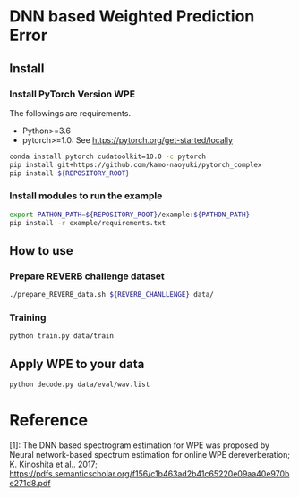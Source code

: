 # DNN based Weighted Prediction Error
## Install 

### Install PyTorch Version WPE

The followings are requirements.

- Python>=3.6
- pytorch>=1.0: See https://pytorch.org/get-started/locally


```bash
conda install pytorch cudatoolkit=10.0 -c pytorch
pip install git+https://github.com/kamo-naoyuki/pytorch_complex
pip install ${REPOSITORY_ROOT}
```

### Install modules to run the example
```bash
export PATHON_PATH=${REPOSITORY_ROOT}/example:${PATHON_PATH}
pip install -r example/requirements.txt
```

## How to use

### Prepare REVERB challenge dataset
```bash
./prepare_REVERB_data.sh ${REVERB_CHANLLENGE} data/
```

### Training

```bash
python train.py data/train
```

## Apply WPE to your data


```bash
python decode.py data/eval/wav.list
```


# Reference

[1]: The DNN based spectrogram estimation for WPE was proposed by Neural network-based spectrum estimation for online WPE dereverberation; K. Kinoshita et al.. 2017; https://pdfs.semanticscholar.org/f156/c1b463ad2b41c65220e09aa40e970be271d8.pdf
